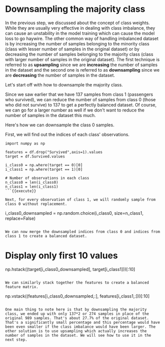 # Downsampling the majority class

In the previous step, we discussed about the concept of class weights. While they are usually very effective in dealing with class imbalance, they can cause an unstability in the model training which can cause the model loss to go haywire. The other common way of handling imbalanced dataset is by increasing the number of samples belonging to the minority class (class with lesser number of samples in the original dataset) or by decreasing the number of samples belonging to the majority class (class with larger number of samples in the original dataset). The first technique is referred to as **upsampling** since we are **increasing** the number of samples in the dataset and the second one is referred to as **downsampling** since we are **decreasing** the number of samples in the dataset.

Let's start off with how to downsample the majority class.

Since we saw earlier that we have 137 samples from class 1 (passengers who survived), we can reduce the number of samples from class 0 (those who did not survive) to 137 to get a perfectly balanced dataset. Of course, we can go for a larger number as well if we don't want to reduce the number of samples in the dataset this much.

Here's how we can downsample the class 0 samples.

First, we will find out the indices of each class' observations.

```
import numpy as np

features = df.drop("Survived",axis=1).values
target = df.Survived.values

i_class0 = np.where(target == 0)[0]
i_class1 = np.where(target == 1)[0]

# Number of observations in each class
n_class0 = len(i_class0)
n_class1 = len(i_class1)
```{{execute}}

Next, for every observation of class 1, we will randomly sample from class 0 without replacement.

```
i_class0_downsampled = np.random.choice(i_class0, size=n_class1, replace=False)
```{{execute}}

We can now merge the downsampled indices from class 0 and indices from class 1 to create a balanced dataset.

```
# Display only first 10 values
np.hstack((target[i_class0_downsampled], target[i_class1]))[:10]
```{{execute}}

We can similarly stack together the features to create a balanced feature matrix.

```
np.vstack((features[i_class0_downsampled,:], features[i_class1,:]))[:10]
```{{execute}}

One main thing to note here is that by downsampling the majority class, we ended up with only 137*2 or 274 samples in place of the original 989 samples. That's about 27.7% of the original dataset. That's a significantly small percentage and this percentage would have been even smaller if the class imbalance would have been larger. The other solution is to use upsampling which actually increases the number of samples in the dataset. We will see how to use it in the next step.
